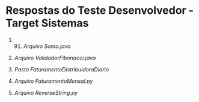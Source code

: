 # Respostas do Teste Desenvolvedor - Target Sistemas

1) 91. *Arquivo Soma.java*

2) *Arquivo ValidadorFibonacci.java*

3) *Pasta FaturamentoDistribuidoraDiario*

4) *Arquivo FaturamentoMensal.py*

5) *Arquivo ReverseString.py*